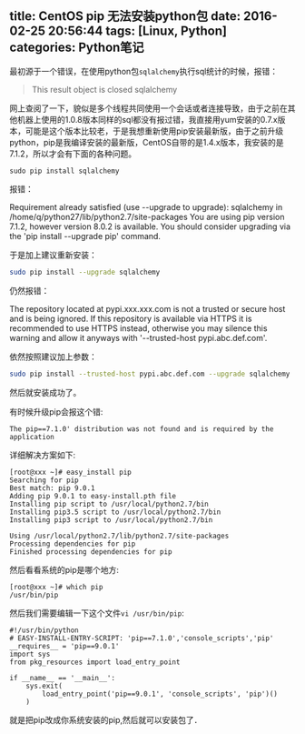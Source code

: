 title: CentOS pip 无法安装python包
date: 2016-02-25 20:56:44
tags: [Linux, Python]
categories: Python笔记
---
最初源于一个错误，在使用python包`sqlalchemy`执行sql统计的时候，报错：
> This result object is closed sqlalchemy

网上查阅了一下，貌似是多个线程共同使用一个会话或者连接导致，由于之前在其他机器上使用的1.0.8版本同样的sql都没有报过错，我直接用yum安装的0.7.x版本，可能是这个版本比较老，于是我想重新使用pip安装最新版，由于之前升级python，pip是我编译安装的最新版，CentOS自带的是1.4.x版本，我安装的是7.1.2，所以才会有下面的各种问题。
```
sudo pip install sqlalchemy
```
报错：
> 
Requirement already satisfied (use --upgrade to upgrade): sqlalchemy in /home/q/python27/lib/python2.7/site-packages
You are using pip version 7.1.2, however version 8.0.2 is available.
You should consider upgrading via the 'pip install --upgrade pip' command.

于是加上建议重新安装：
```bash
sudo pip install --upgrade sqlalchemy
```
仍然报错：
> 
The repository located at pypi.xxx.xxx.com is not a trusted or secure host and is being ignored. If this repository is available via HTTPS it is recommended to use HTTPS instead, otherwise you may silence this warning and allow it anyways with '--trusted-host pypi.abc.def.com'.

依然按照建议加上参数：
```bash
sudo pip install --trusted-host pypi.abc.def.com --upgrade sqlalchemy
```
然后就安装成功了。

有时候升级pip会报这个错:
```
The pip==7.1.0' distribution was not found and is required by the application
```
详细解决方案如下:
```
[root@xxx ~]# easy_install pip
Searching for pip
Best match: pip 9.0.1
Adding pip 9.0.1 to easy-install.pth file
Installing pip script to /usr/local/python2.7/bin
Installing pip3.5 script to /usr/local/python2.7/bin
Installing pip3 script to /usr/local/python2.7/bin

Using /usr/local/python2.7/lib/python2.7/site-packages
Processing dependencies for pip
Finished processing dependencies for pip
```
然后看看系统的pip是哪个地方:
```
[root@xxx ~]# which pip
/usr/bin/pip
```
然后我们需要编辑一下这个文件`vi /usr/bin/pip`:
```
#!/usr/bin/python
# EASY-INSTALL-ENTRY-SCRIPT: 'pip==7.1.0','console_scripts','pip'
__requires__ = 'pip==9.0.1'
import sys
from pkg_resources import load_entry_point

if __name__ == '__main__':
    sys.exit(
        load_entry_point('pip==9.0.1', 'console_scripts', 'pip')()
    )

```
就是把pip改成你系统安装的pip,然后就可以安装包了．
